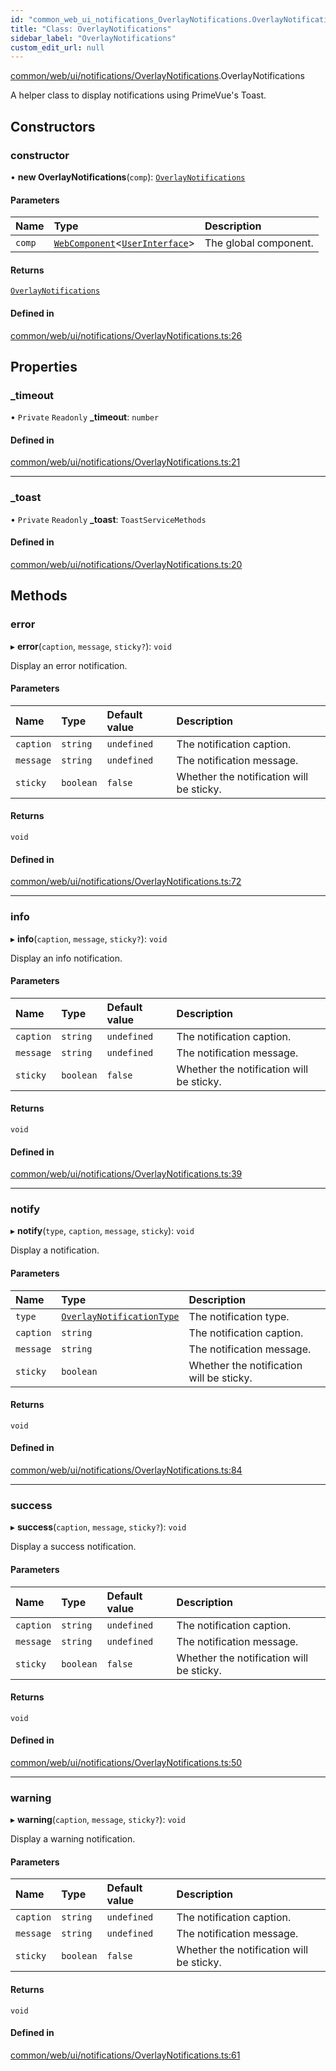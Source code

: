 ```yaml
---
id: "common_web_ui_notifications_OverlayNotifications.OverlayNotifications"
title: "Class: OverlayNotifications"
sidebar_label: "OverlayNotifications"
custom_edit_url: null
---
```


[common/web/ui/notifications/OverlayNotifications](../modules/common_web_ui_notifications_OverlayNotifications.md).OverlayNotifications

A helper class to display notifications using PrimeVue's Toast.

## Constructors

### constructor

• **new OverlayNotifications**(`comp`): [`OverlayNotifications`](common_web_ui_notifications_OverlayNotifications.OverlayNotifications.md)

#### Parameters

| Name | Type | Description |
| :------ | :------ | :------ |
| `comp` | [`WebComponent`](common_web_component_WebComponent.WebComponent.md)<[`UserInterface`](common_web_ui_UserInterface.UserInterface.md)\> | The global component. |

#### Returns

[`OverlayNotifications`](common_web_ui_notifications_OverlayNotifications.OverlayNotifications.md)

#### Defined in

[common/web/ui/notifications/OverlayNotifications.ts:26](https://github.com/Soroush9978/rds-ng/blob/9a997cb/src/common/web/ui/notifications/OverlayNotifications.ts#L26)

## Properties

### \_timeout

• `Private` `Readonly` **\_timeout**: `number`

#### Defined in

[common/web/ui/notifications/OverlayNotifications.ts:21](https://github.com/Soroush9978/rds-ng/blob/9a997cb/src/common/web/ui/notifications/OverlayNotifications.ts#L21)

___

### \_toast

• `Private` `Readonly` **\_toast**: `ToastServiceMethods`

#### Defined in

[common/web/ui/notifications/OverlayNotifications.ts:20](https://github.com/Soroush9978/rds-ng/blob/9a997cb/src/common/web/ui/notifications/OverlayNotifications.ts#L20)

## Methods

### error

▸ **error**(`caption`, `message`, `sticky?`): `void`

Display an error notification.

#### Parameters

| Name | Type | Default value | Description |
| :------ | :------ | :------ | :------ |
| `caption` | `string` | `undefined` | The notification caption. |
| `message` | `string` | `undefined` | The notification message. |
| `sticky` | `boolean` | `false` | Whether the notification will be sticky. |

#### Returns

`void`

#### Defined in

[common/web/ui/notifications/OverlayNotifications.ts:72](https://github.com/Soroush9978/rds-ng/blob/9a997cb/src/common/web/ui/notifications/OverlayNotifications.ts#L72)

___

### info

▸ **info**(`caption`, `message`, `sticky?`): `void`

Display an info notification.

#### Parameters

| Name | Type | Default value | Description |
| :------ | :------ | :------ | :------ |
| `caption` | `string` | `undefined` | The notification caption. |
| `message` | `string` | `undefined` | The notification message. |
| `sticky` | `boolean` | `false` | Whether the notification will be sticky. |

#### Returns

`void`

#### Defined in

[common/web/ui/notifications/OverlayNotifications.ts:39](https://github.com/Soroush9978/rds-ng/blob/9a997cb/src/common/web/ui/notifications/OverlayNotifications.ts#L39)

___

### notify

▸ **notify**(`type`, `caption`, `message`, `sticky`): `void`

Display a notification.

#### Parameters

| Name | Type | Description |
| :------ | :------ | :------ |
| `type` | [`OverlayNotificationType`](../enums/common_web_ui_notifications_OverlayNotifications.OverlayNotificationType.md) | The notification type. |
| `caption` | `string` | The notification caption. |
| `message` | `string` | The notification message. |
| `sticky` | `boolean` | Whether the notification will be sticky. |

#### Returns

`void`

#### Defined in

[common/web/ui/notifications/OverlayNotifications.ts:84](https://github.com/Soroush9978/rds-ng/blob/9a997cb/src/common/web/ui/notifications/OverlayNotifications.ts#L84)

___

### success

▸ **success**(`caption`, `message`, `sticky?`): `void`

Display a success notification.

#### Parameters

| Name | Type | Default value | Description |
| :------ | :------ | :------ | :------ |
| `caption` | `string` | `undefined` | The notification caption. |
| `message` | `string` | `undefined` | The notification message. |
| `sticky` | `boolean` | `false` | Whether the notification will be sticky. |

#### Returns

`void`

#### Defined in

[common/web/ui/notifications/OverlayNotifications.ts:50](https://github.com/Soroush9978/rds-ng/blob/9a997cb/src/common/web/ui/notifications/OverlayNotifications.ts#L50)

___

### warning

▸ **warning**(`caption`, `message`, `sticky?`): `void`

Display a warning notification.

#### Parameters

| Name | Type | Default value | Description |
| :------ | :------ | :------ | :------ |
| `caption` | `string` | `undefined` | The notification caption. |
| `message` | `string` | `undefined` | The notification message. |
| `sticky` | `boolean` | `false` | Whether the notification will be sticky. |

#### Returns

`void`

#### Defined in

[common/web/ui/notifications/OverlayNotifications.ts:61](https://github.com/Soroush9978/rds-ng/blob/9a997cb/src/common/web/ui/notifications/OverlayNotifications.ts#L61)
